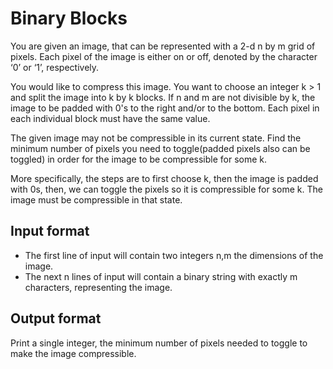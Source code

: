 # Binary Blocks

You are given an image, that can be represented with a 2-d n by m grid of pixels. Each pixel of the image is either on or off, denoted by the character ‘0’ or ‘1’, respectively.

You would like to compress this image. You want to choose an integer k > 1 and split the image into k by k blocks. If n and m are not divisible by k, the image to be padded with 0's to the right and/or to the bottom. Each pixel in each individual block must have the same value.

The given image may not be compressible in its current state. Find the minimum number of pixels you need to toggle(padded pixels also can be toggled) in order for the image to be compressible for some k.

More specifically, the steps are to first choose k, then the image is padded with 0s, then, we can toggle the pixels so it is compressible for some k. The image must be compressible in that state.

## Input format

- The first line of input will contain two integers n,m the dimensions of the image.
- The next n lines of input will contain a binary string with exactly m characters, representing the image.

## Output format

Print a single integer, the minimum number of pixels needed to toggle to make the image compressible.

